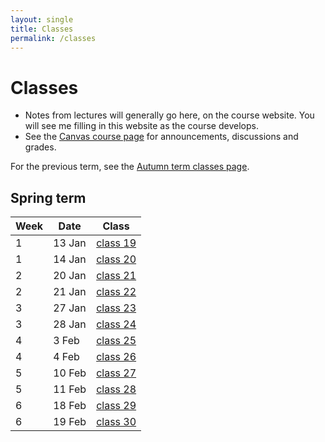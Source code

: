 ```yaml
---
layout: single
title: Classes
permalink: /classes
---
```


# Classes

* Notes from lectures will generally go here, on the course website.
  You will see me filling in this website as the course develops.
* See the [Canvas course page](https://canvas.bham.ac.uk/courses/40505) for
  announcements, discussions and grades.

For the previous term, see the [Autumn term classes page](classes/autumn_term).

## Spring term

| Week | Date       | Class                        |
| ---- | ---------- | ---------------------------- |
| 1    |  13 Jan    | [class 19](classes/class_19) |
| 1    |  14 Jan    | [class 20](classes/class_20) |
| 2    |  20 Jan    | [class 21](classes/class_21) |
| 2    |  21 Jan    | [class 22](classes/class_22) |
| 3    |  27 Jan    | [class 23](classes/class_23) |
| 3    |  28 Jan    | [class 24](classes/class_24) |
| 4    |  3 Feb     | [class 25](classes/class_25) |
| 4    |  4 Feb     | [class 26](classes/class_26) |
| 5    |  10 Feb    | [class 27](classes/class_27) |
| 5    |  11 Feb    | [class 28](classes/class_28) |
| 6    |  18 Feb    | [class 29](classes/class_29) |
| 6    |  19 Feb    | [class 30](classes/class_30) |
